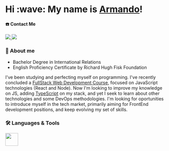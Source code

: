 <h1>Hi :wave: My name is <a href="https://cv-page-arneto19.netlify.app/" target="_blank">Armando</a>!</h1>

#### ☎️ Contact Me
<div>
  <a href="mailto:armandopdneto@gmail.com">
    <img src="https://img.shields.io/badge/-Gmail-%23333?style=for-the-badge&logo=gmail&logoColor=red" target="_blank">
  </a>
  <a href="https://www.linkedin.com/in/armando-neto/" target="blank">
    <img src="https://img.shields.io/badge/-LinkedIn-%230077B5?style=for-the-badge&logo=linkedin&logoColor=white" target="_blank">
  </a>
</div>

### 📍 About me

<ul>
  <li>Bachelor Degree in International Relations</li>
  <li>English Proficiency Certificate by Richard Hugh Fisk Foundation</li>
</ul>

<p> I've been studying and perfecting myself on programming. I've recently concluded a <a href="https://www.udemy.com/certificate/UC-1daf837d-08a2-437b-8b5d-8832bc64e14a/">FullStack Web Development Course</a>, focused on JavaScript technologies (React and Node). Now I'm looking to improve my knowledge on JS, adding <a href="https://www.dio.me/certificate/2725B9D9/share">TypeScript</a> on my stack, and yet I seek to learn about other technologies and some DevOps methodologies. I'm looking for oportunities to introduce myself in the tech market, primarily aiming for FrontEnd development positions, and keep evolving my set of skills. </p>

### 🛠️ Languages & Tools
<p>
  <a href="https://skillicons.dev">
    <img height="40" src="https://skillicons.dev/icons?i=html,css,js,bootstrap,jquery,git,typescript,react,materialui,nextjs,nodejs,mongodb,postgres" />
  </a>
</p>


<br>
<!-- <div>
  <a href="#">
  <img height="180em" src="https://github-readme-stats.vercel.app/api?username=ArNeto19&show_icons=true&theme=dracula&include_all_commits=true&count_private=true"/>
  <img height="180em" src="https://github-readme-stats.vercel.app/api/top-langs/?username=ArNeto19&layout=compact&langs_count=7&theme=dracula"/>
</div> -->

